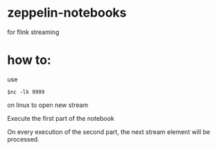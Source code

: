 # zeppelin-notebooks
for flink streaming

# how to:
 use 
```
$nc -lk 9999
```
 on linux to open new stream

 Execute the first part of the notebook

 On every execution of the second part, the next stream element will be processed.

